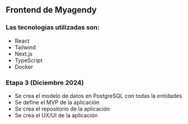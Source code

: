 ## Frontend de Myagendy

### Las tecnologías utilizadas son:

- React
- Tailwind
- Next.js
- TypeScript
- Docker 

### Etapa 3 (Diciembre 2024)

- Se crea el modelo de datos en PostgreSQL con todas la entidades
- Se define el MVP de la aplicación
- Se crea el repositorio de la aplicación
- Se crea el UX/UI de la aplicación


